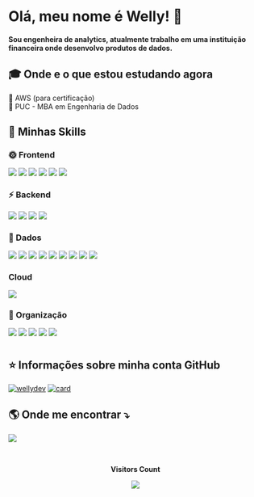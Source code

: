 <!--Apresentação-->
#  Olá,  meu nome é  <strong> Welly! </strong> :raising_hand:

<!--Sobre mim-->
<h4>
Sou engenheira de analytics, atualmente trabalho em uma instituição financeira onde desenvolvo produtos de dados. 
</h4>

<!--Informações academicas-->
## :mortar_board: Onde e o que estou estudando agora

:orange_heart: AWS (para certificação) <br>
:blue_heart: PUC - MBA em Engenharia de Dados<br>

<!--Hard Skills-->
## 🚀 Minhas Skills

### :sun_with_face: Frontend

  <a href="#" alt="HTML">
  <img src="https://img.shields.io/badge/HTML5-E34F26?style=for-the-badge&logo=html5&logoColor=white" /></a>

  <a href="#" alt="CSS">
  <img src="https://img.shields.io/badge/CSS3-1572B6?style=for-the-badge&logo=css3&logoColor=white" /></a>

  <a href="#" alt="Javascript">
  <img src="https://img.shields.io/badge/JavaScript-F7DF1E?style=for-the-badge&logo=javascript&logoColor=black" /></a>

  <a href="#" alt="Bootstrap">
  <img src="https://img.shields.io/badge/Bootstrap-563D7C?style=for-the-badge&logo=bootstrap&logoColor=white" /></a>
  
  <a href="#" Alt="Jquery">
  <img src="https://img.shields.io/badge/jQuery-0769AD?style=for-the-badge&logo=jquery&logoColor=white" /></a>
  
  <a href="#" Alt="React">
  <img src="https://img.shields.io/badge/React-20232A?style=for-the-badge&logo=react&logoColor=61DAFB" /></a>


### :zap: Backend


  <a href="#" alt="Python">
  <img src="https://img.shields.io/badge/Python-3776AB?style=for-the-badge&logo=python&logoColor=white" /></a>

  <a href="#" alt="NodeJs">
  <img src="https://img.shields.io/badge/Node.js-43853D?style=for-the-badge&logo=node.js&logoColor=white" /></a>
  
  <a href="#" Alt="Express">
  <img src="https://img.shields.io/badge/Express.js-404D59?style=for-the-badge" /></a>
  
  <a href="#" Alt="MongoDB">
  <img src="https://img.shields.io/badge/MongoDB-4EA94B?style=for-the-badge&logo=mongodb&logoColor=white" /></a>
  

### :game_die: Dados

  <a href="#" alt="Python">
  <img src="https://img.shields.io/badge/Python-14354C?style=for-the-badge&logo=python&logoColor=white" /></a>

  <a href="#" alt="MySQL">
  <img src="https://img.shields.io/badge/Microsoft_SQL_Server-CC2927?style=for-the-badge&logo=microsoft-sql-server&logoColor=white" /></a>
  
   <a href="#" alt="NoSql">
  <img src="https://img.shields.io/badge/NoSQL-22142b?style=for-the-badge&logo=no-sql&logoColor=white" /></a>
  
  <a href="#" Alt="PostGre">  
  <img src="https://img.shields.io/badge/PostgreSQL-316192?style=for-the-badge&logo=postgresql&logoColor=white" /></a>
  
  <a href="#" Alt="SQL">
  <img src="https://img.shields.io/badge/Microsoft_SQL_Server-CC2927?style=for-the-badge&logo=microsoft-sql-server&logoColor=white" /></a>
  
  <a href="#" Alt="Alteryx">
  <img src="https://img.shields.io/badge/Alteryx-316192?style=for-the-badge" /></a>
  
  <a href="#" Alt="Hadoop">
  <img src="https://img.shields.io/badge/Hadoop-FFD700?style=for-the-badge" /></a>
  
  <a href="#" Alt="Power BI">
  <img src="https://img.shields.io/badge/PowerBI-FFFF00?style=for-the-badge" /></a>
  
  <a href="#" Alt="Tableau">
  <img src="https://img.shields.io/badge/Tableau-4682B4?style=for-the-badge" /></a>
  
### Cloud

  <a href="#" Alt="AWS">
  <img src="https://img.shields.io/badge/Amazon_AWS-232F3E?style=for-the-badge&logo=amazon-aws&logoColor=white" /></a>

### :file_folder: Organização

  <a href="#" Alt="Excel">
  <img src="https://img.shields.io/badge/Microsoft_Excel-217346?style=for-the-badge&logo=microsoft-excel&logoColor=white" /></a>
  
  <a href="#" alt="Office"> 
  <img src="https://img.shields.io/badge/Microsoft_Office-D83B01?style=for-the-badge&logo=microsoft-office&logoColor=white" /></a>
  
  <a href="#" Alt="Trello">
  <img src="https://img.shields.io/badge/-Trello-333333?style=for-the-badge&logo=trello&logoColor=007ACC" /></a>
  
  <a href="#" Alt="Sharepoint">
  <img src="https://img.shields.io/badge/Microsoft_SharePoint-0078D4?style=for-the-badge&logo=microsoft-sharepoint&logoColor=white" /></a>
    
  <a href="#" Alt="Confluence">
  <img src="https://img.shields.io/badge/Confluence-4682B4?style=for-the-badge" /></a>
  
#


<!--Estatisticas da conta guthub-->
## ⭐ Informações sobre minha conta GitHub

  [![wellydev](https://github-readme-stats.vercel.app/api/top-langs/?username=breendawelly&hide=html&layout=compact&theme=dracula)](https://github.com/weleedev/)
  [![card](https://github-readme-stats.vercel.app/api?username=breendawelly&theme=dracula)](https://github.com/weleedev/)
  
<!--Informações de contato-->
## :earth_americas: <strong> Onde me encontrar </strong> :arrow_heading_down:

<p align="left">
  <a href="#" alt="Linkedin">
  <img src="https://img.shields.io/badge/-Linkedin-0e76a8?style=flat-square&logo=Linkedin&logoColor=white&link=https://www.linkedin.com/in/breendawelly/" /></a>

</p> 

  <!--Contador de visitas na pagina-->
<div align="center">
<br><p align="centre"><b>Visitors Count</b></p>  
<p align="center"><img align="center" src="https://profile-counter.glitch.me/{breendawelly}/count.svg" /></p> 
<br></div>

